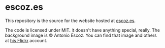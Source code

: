 escoz.es
========

This repository is the source for the website hosted at [escoz.es][].

The code is licensed under MIT. It doesn't have anything special, really.
The background image is &copy; Antonio Escoz.
You can find that image and others at [his Flickr][aescoz] account.

  [escoz.es]: http://escoz.es
  [aescoz]: http://flickr.com/aescoz